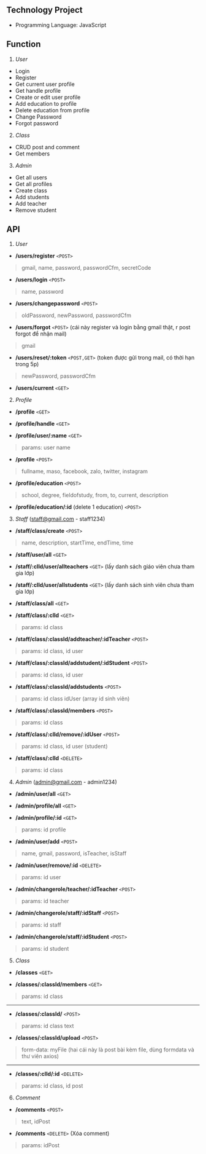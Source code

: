## Technology Project
- Programming Language: JavaScript
## Function
1. *User*
- Login
- Register
- Get current user profile
- Get handle profile
- Create or edit user profile
- Add education to profile
- Delete education from profile
- Change Password
- Forgot password
2. *Class*
- CRUD post and comment
- Get members
3. *Admin*
- Get all users
- Get all profiles
- Create class
- Add students
- Add teacher
- Remove student

## API
1. *User*
- **/users/register**  `<POST>`
>gmail, name, password, passwordCfm, secretCode

- **/users/login**  `<POST>`
>name, password

- **/users/changepassword**  `<POST>`
>oldPassword, newPassword, passwordCfm

- **/users/forgot**  `<POST>` (cái này register và login bằng gmail thật, r post forgot để nhận mail)
>gmail

- **/users/reset/:token**  `<POST,GET>` (token được gửi trong mail, có thời hạn trong 5p)
>newPassword, passwordCfm
- **/users/current**  `<GET>`

2. *Profile*
- **/profile**  `<GET>`

- **/profile/handle** `<GET>`

- **/profile/user/:name**  `<GET>`
>params: user name

- **/profile**  `<POST>`
>fullname, maso, facebook, zalo, twitter, instagram

- **/profile/education**  `<POST>`
>school, degree, fieldofstudy, from, to, current, description

- **/profile/education/:id** (delete 1 education) `<POST>`

3. *Staff* (staff@gmail.com - staff1234)
- **/staff/class/create**  `<POST>`
>name, description, startTime, endTime, time

- **/staff/user/all**  `<GET>`

- **/staff/:clId/user/allteachers**  `<GET>` (lấy danh sách giáo viên chưa tham gia lớp)

- **/staff/:clId/user/allstudents**  `<GET>` (lấy danh sách sinh viên chưa tham gia lớp)

- **/staff/class/all**  `<GET>`

- **/staff/class/:clId**  `<GET>`
>params: id class

- **/staff/class/:classId/addteacher/:idTeacher**  `<POST>`
>params: id class, id user

- **/staff/class/:classId/addstudent/:idStudent**  `<POST>`
>params: id class, id user

- **/staff/class/:classId/addstudents**  `<POST>`
>params: id class
idUser (array id sinh viên)

- **/staff/class/:classId/members** `<POST>`
>params: id class

- **/staff/class/:clId/remove/:idUser** `<POST>`
>params: id class, id user (student)

- **/staff/class/:clId** `<DELETE>`
>params: id class

4. *Admin* (admin@gmail.com - admin1234)
- **/admin/user/all**  `<GET>`

- **/admin/profile/all**  `<GET>`

- **/admin/profile/:id**  `<GET>`
>params: id profile

- **/admin/user/add** `<POST>`
>name, gmail, password, isTeacher, isStaff

- **/admin/user/remove/:id** `<DELETE>`
>params: id user

- **/admin/changerole/teacher/:idTeacher** `<POST>`
>params: id teacher

- **/admin/changerole/staff/:idStaff** `<POST>`
>params: id staff

- **/admin/changerole/staff/:idStudent** `<POST>`
>params: id student
5. *Class*  
- **/classes**  `<GET>`

- **/classes/:classId/members**  `<GET>`
>params: id class

---
- **/classes/:classId/** `<POST>`
>params: id class
>text
- **/classes/:classId/upload** `<POST>`
>form-data: myFile
(hai cái này là post bài kèm file, dùng formdata và thư viên axios)
---
- **/classes/:clId/:id** `<DELETE>`
>params: id class, id post

6. *Comment*
- **/comments** `<POST>`
>text, idPost
- **/comments** `<DELETE>` (Xóa comment)
>params: idPost
